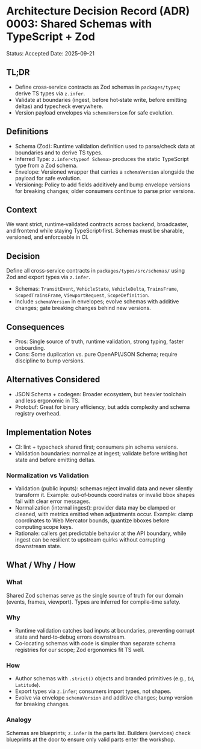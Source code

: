 # Architecture Decision Record (ADR) 0003: Shared Schemas with TypeScript + Zod

Status: Accepted
Date: 2025-09-21

## TL;DR
- Define cross‑service contracts as Zod schemas in `packages/types`; derive TS types via `z.infer`.
- Validate at boundaries (ingest, before hot‑state write, before emitting deltas) and typecheck everywhere.
- Version payload envelopes via `schemaVersion` for safe evolution.

## Definitions

- Schema (Zod): Runtime validation definition used to parse/check data at boundaries and to derive TS types.
- Inferred Type: `z.infer<typeof Schema>` produces the static TypeScript type from a Zod schema.
- Envelope: Versioned wrapper that carries a `schemaVersion` alongside the payload for safe evolution.
- Versioning: Policy to add fields additively and bump envelope versions for breaking changes; older consumers continue to parse prior versions.

## Context

We want strict, runtime‑validated contracts across backend, broadcaster, and frontend while staying TypeScript‑first. Schemas must be sharable, versioned, and enforceable in CI.

## Decision

Define all cross‑service contracts in `packages/types/src/schemas/` using Zod and export types via `z.infer`.

- Schemas: `TransitEvent`, `VehicleState`, `VehicleDelta`, `TrainsFrame`, `ScopedTrainsFrame`, `ViewportRequest`, `ScopeDefinition`.
- Include `schemaVersion` in envelopes; evolve schemas with additive changes; gate breaking changes behind new versions.

## Consequences

- Pros: Single source of truth, runtime validation, strong typing, faster onboarding.
- Cons: Some duplication vs. pure OpenAPI/JSON Schema; require discipline to bump versions.

## Alternatives Considered

- JSON Schema + codegen: Broader ecosystem, but heavier toolchain and less ergonomic in TS.
- Protobuf: Great for binary efficiency, but adds complexity and schema registry overhead.

## Implementation Notes

- CI: lint + typecheck shared first; consumers pin schema versions.
- Validation boundaries: normalize at ingest; validate before writing hot state and before emitting deltas.

### Normalization vs Validation
- Validation (public inputs): schemas reject invalid data and never silently transform it. Example: out‑of‑bounds coordinates or invalid bbox shapes fail with clear error messages.
- Normalization (internal ingest): provider data may be clamped or cleaned, with metrics emitted when adjustments occur. Example: clamp coordinates to Web Mercator bounds, quantize bboxes before computing scope keys.
- Rationale: callers get predictable behavior at the API boundary, while ingest can be resilient to upstream quirks without corrupting downstream state.

## What / Why / How

### What
Shared Zod schemas serve as the single source of truth for our domain (events, frames, viewport). Types are inferred for compile‑time safety.

### Why
- Runtime validation catches bad inputs at boundaries, preventing corrupt state and hard‑to‑debug errors downstream.
- Co‑locating schemas with code is simpler than separate schema registries for our scope; Zod ergonomics fit TS well.

### How
- Author schemas with `.strict()` objects and branded primitives (e.g., `Id`, `Latitude`).
- Export types via `z.infer`; consumers import types, not shapes.
- Evolve via envelope `schemaVersion` and additive changes; bump version for breaking changes.

### Analogy
Schemas are blueprints; `z.infer` is the parts list. Builders (services) check blueprints at the door to ensure only valid parts enter the workshop.
